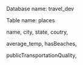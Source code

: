 

Database name: travel_dev

Table name: places


name,
city,
state,
coutry,
<!-- time_zone, -->
average_temp,
hasBeaches,
<!-- hasExcursions, -->
publicTransportationQuality,
<!-- local_wildlife: "bobcat, wolf, wallaby, sharks, lions, bear" -->





